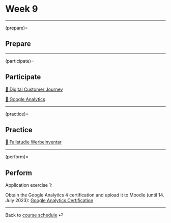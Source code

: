 # Week 9


---

(prepare)=
## Prepare



---



(participate)=
## Participate


[📑 Digital Customer Journey](https://docs.google.com/presentation/d/1PjsH6zrGXJQmVUeUXqtx97YXXrxmwhj13n442SDNyIE/export/pdf)



[📑 Google Analytics](https://docs.google.com/presentation/d/1rWW6ZyH8-Cex4g04wKnXMtjhBZVnPmUdoEZn7rXwer0/export/pdf)


---


(practice)=
## Practice

[📑 Fallstudie Werbeinventar](https://docs.google.com/spreadsheets/d/1Ft9CfS7HKJPSiRVqXoIVMcOEg1EfGkPFHKBFNzpmo40/edit?usp=sharing)




---

(perform)=
## Perform

Application exercise 1:

Obtain the Google Analytics 4 certification and upload it to Moodle (until 14. July 2023): [Google Analytics Certification](https://skillshop.exceedlms.com/student/path/508845-google-analytics-certification)


---

Back to [course schedule](../docs/course-schedule.md) ⏎
